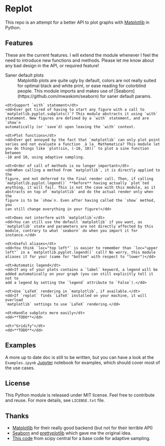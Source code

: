 Replot
======


This repo is an attempt for a better API to plot graphs with
[Matplotlib](http://matplotlib.org/) in Python.

## Features

These are the current features. I will extend the module whenever I feel the
need to introduce new functions and methods. Please let me know about any bad
design in the API, or required feature!

<dl>
    <dt>Saner default plots</dt>
    <dd>Matplotlib plots are quite ugly by default, colors are not really
    suited for optimal black and white print, or ease reading for colorblind
    people. This module imports and makes use of
    [Seaborn](https://github.com/mwaskom/seaborn) for saner default params.</dd>

    <dt>Support `with` statement</dt>
    <dd>Ever got tired of having to start any figure with a call to
    `matplotlib.pyplot.subplots()`? This module abstracts it using `with`
    statement. New figures are defined by a `with` statement, and are `show`n
    automatically (or `save`d) upon leaving the `with` context.

    <dt>Plot functions</dt>
    <dd>Ever got annoyed by the fact that `matplotlib` can only plot point
    series and not evaluate a function _à la_ Mathematica? This module let
    you do things like `plot(sin, (-10, 10))` to plot a sine function between
    -10 and 10, using adaptive sampling.

    <dt>Order of call of methods is no longer important</dt>
    <dd>When calling a method from `matplotlib`, it is directly applied to the
    figure, and not deferred to the final render call. Then, if calling
    `matplotlib.pyplot.legend()` **before** having actually `plot`ted
    anything, it will fail. This is not the case with this module, as it
    abstracts on top of `matplotlib` and do the actual render only when the
    figure is to be `show`n. Even after having called the `show` method, you
    can still change everything in your figure!</dd>

    <dt>Does not interfere with `matplotlib`</dt>
    <dd>You can still use the default `matplotlib` if you want, as
    `matplotlib` state and parameters are not directly affected by this
    module, contrary to what `seaborn` do when you import it for
    instance.</dd>

    <dt>Useful aliases</dt>
    <dd>You think `loc="top left"` is easier to remember than `loc="upper
    left"` in a `matplotlib.pyplot.legend()` call? No worry, this module
    aliases it for you! (same for "bottom" with respect to "lower")</dd>

    <dt>Automatic legend</dt>
    <dd>If any of your plots contains a `label` keyword, a legend will be
    added automatically on your graph (you can still explicitly tell it not to
    add a legend by setting the `legend` attribute to `False`).</dd>

    <dt>Use `LaTeX` rendering in `matplotlib`, if available.</dt>
    <dd>If `replot` finds `LaTeX` installed on your machine, it will overload
    `matplotlib` settings to use `LaTeX` rendering.</dd>

    <dt>Handle subplots more easily</dt>
    <dd>**TODO**</dd>

    <dt>"Gridify"</dt>
    <dd>**TODO**</dd>
</dl>


## Examples

A more up to date doc is still to be written, but you can have a look at the
`Examples.ipynb` [Jupyter](https://github.com/jupyter/notebook/) notebook for
examples, which should cover most of the use cases.


## License

This Python module is released under MIT license. Feel free to contribute and
reuse. For more details, see `LICENSE.txt` file.


## Thanks

* [Matplotlib](http://matplotlib.org/) for their really good backend (but
  not for their terrible API)
* [Seaborn](https://github.com/mwaskom/seaborn) and
  [prettyplotlib](http://blog.olgabotvinnik.com/prettyplotlib/) which gave me
  the original idea.
* [This code](http://central.scipy.org/item/53/1/adaptive-sampling-of-1d-functions)
  from scipy central for a base code for adaptive sampling.
